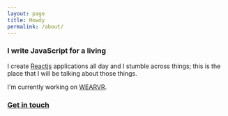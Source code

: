 ```yaml
---
layout: page
title: Howdy
permalink: /about/
---
```


### I write JavaScript for a living

I create [Reactjs](http://reactjs.org) applications all day and I stumble across things; this is the place that I will be talking about those things.

I'm currently working on [WEARVR](https://www.wearvr.com).

### [Get in touch](mailto:oliverfencott@gmail.com)
